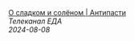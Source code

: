 <!--2024-08-08 19:01:00-->
<div class="yb">
  <a class="nodecor" href="/index.html?eda/o_sladkom_i_solenom_antipasti">
    <img class="preview" data-videoid="0TQcx3em2CM" src="https://i1.ytimg.com/vi/0TQcx3em2CM/hqdefault.jpg" align="middle" alt="">
  </a>
  <div class="inlbl text">
    <a class="nodecor" href="/index.html?eda/o_sladkom_i_solenom_antipasti">О сладком и солёном | Антипасти</a><br>
    <i class="smaller2">Телеканал ЕДА</i><br>
    <i class="smaller3">2024-08-08</i>
  </div>
</div>
